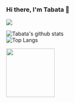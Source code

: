 
### Hi there, I'm Tabata 👋

<img src="https://profile-counter.glitch.me/tabatafeeh/count.svg" align="center" />


![Tabata's github stats](https://github-readme-stats.vercel.app/api?username=tabatafeeh&show_icons=true&theme=dark) <br>
![Top Langs](https://github-readme-stats.vercel.app/api/top-langs/?username=tabatafeeh&layout=compact&bg_color=151515&title_color=ffffff&text_color=c9cacc&icon_color=2bbc8a)



<img src='https://user-images.githubusercontent.com/49129260/97382605-7d434680-18aa-11eb-8734-8973b188830f.gif' width='130px'>



<!--
**tabatafeeh/tabatafeeh** is a ✨ _special_ ✨ repository because its `README.md` (this file) appears on your GitHub profile.

Here are some ideas to get you started:

- 🔭 I’m currently working on ...
- 🌱 I’m currently learning ...
- 👯 I’m looking to collaborate on ...
- 🤔 I’m looking for help with ...
- 💬 Ask me about ...
- 📫 How to reach me: ...
- 😄 Pronouns: ...
- ⚡ Fun fact: ...
-->
